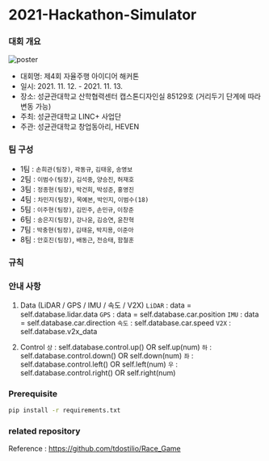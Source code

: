 # 2021-Hackathon-Simulator

### 대회 개요
![poster](https://user-images.githubusercontent.com/75441733/140630071-08070e02-4f25-4715-bc98-1a9ce6836db3.jpg)
* 대회명: 제4회 자율주행 아이디어 해커톤
* 일시: 2021. 11. 12. - 2021. 11. 13.
* 장소: 성균관대학교 산학협력센터 캡스톤디자인실 85129호 (거리두기 단계에 따라 변동 가능)
* 주최: 성균관대학교 LINC+ 사업단
* 주관: 성균관대학교 창업동아리, HEVEN

### 팀 구성
- 1팀 : `손희관(팀장)`, `곽동규`, `김태웅`, `송영보`
- 2팀 : `이범수(팀장)`, `김석중`, `양승진`, `허재호`
- 3팀 : `정종현(팀장)`, `박건희`, `박성준`, `홍영진`
- 4팀 : `차민지(팀장)`, `목예본`, `박인지`, `이범수(18)`
- 5팀 : `이주현(팀장)`, `김민주`, `손민규`, `이창준`
- 6팀 : `송은지(팀장)`, `강나윤`, `김승연`, `윤찬혁`
- 7팀 : `박충현(팀장)`, `김태윤`, `박지용`, `이준아`
- 8팀 : `안호진(팀장)`, `배동근`, `전승태`, `함철훈`

### 규칙


### 안내 사항
1. Data (LiDAR / GPS / IMU / 속도 / V2X)
    `LiDAR` : data = self.database.lidar.data
    `GPS` : data = self.database.car.position
    `IMU` : data = self.database.car.direction
    `속도` : self.database.car.speed
    `V2X` : self.database.v2x_data

2. Control
    `상` : self.database.control.up()           OR          self.up(num)
    `하` : self.database.control.down()         OR          self.down(num)
    `좌` : self.database.control.left()         OR          self.left(num)
    `우` : self.database.control.right()        OR          self.right(num)

### Prerequisite
```bash
pip install -r requirements.txt
```

### related repository
Reference : https://github.com/tdostilio/Race_Game
